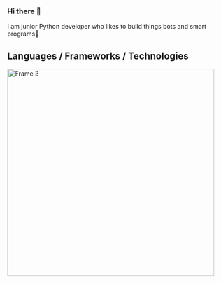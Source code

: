 ### Hi there 👋 
I am junior Python developer who likes to build things bots and smart programs🚀

## Languages / Frameworks / Technologies
<img width="473" alt="Frame 3" src="https://user-images.githubusercontent.com/84875420/180800007-586392cd-c5a7-4f9d-91d4-4d57b97407ba.png">

